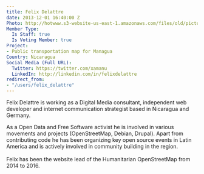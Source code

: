 ```yaml
---
title: Felix Delattre
date: 2013-12-01 16:40:00 Z
Photo: http://hotwww.s3-website-us-east-1.amazonaws.com/files/old/pictures/picture-72-1435074751.jpg
Member Type:
  Is Staff: true
  Is Voting Member: true
Project:
- Public transportation map for Managua
Country: Nicaragua
Social Media (Full URL):
  Twitter: https://twitter.com/xamanu
  LinkedIn: http://linkedin.com/in/felixdelattre
redirect_from:
- "/users/felix_delattre"
---
```


<p>Felix Delattre is working as a Digital Media consultant, independent web developer and internet communication strategist based in Nicaragua and Germany.</p><p>As a Open Data and Free Software activist he is involved in various movements and projects (OpenStreetMap, Debian, Drupal). Apart from contributing code he has been organizing key open source events in Latin America and is actively involved in community building in the region.<br><br>Felix has been the website lead of the Humanitarian OpenStreetMap from 2014 to 2016.</p>

